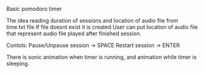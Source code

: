 Basic pomodoro timer

The idea reading duration of sessions and location of audio file from time.txt file
If file doesnt exist it is created
User can put location of audio file that represent audio file played after finished session.

Contols:
Pause/Unpause session -> SPACE
Restart session -> ENTER

There is sonic animation when timer is running, and animation while timer is sleeping.